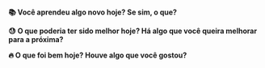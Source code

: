 **📚 Você aprendeu algo novo hoje? Se sim, o que?**

**😓 O que poderia ter sido melhor hoje? Há algo que você queira melhorar para a próxima?**

**🔥 O que foi bem hoje? Houve algo que você gostou?**
